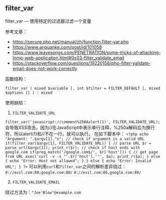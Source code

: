 ## filter_var
filter_var — 使用特定的过滤器过滤一个变量

参考文章：
- https://secure.php.net/manual/zh/function.filter-var.php
- https://www.anquanke.com/post/id/101058
- https://www.leavesongs.com/PENETRATION/some-tricks-of-attacking-lnmp-web-application.html#0x03-filter_validate_email
- https://stackoverflow.com/questions/19220158/php-filter-validate-email-does-not-work-correctly

函数结构：
```
filter_var ( mixed $variable [, int $filter = FILTER_DEFAULT [, mixed $options ]] ) : mixed
```
使用缺陷：
1. `FILTER_VALIDATE_URL`

`filter_var('javascript://comment%250Aalert(1)', FILTER_VALIDATE_URL);`会导致XSS攻击。因为//在JavaScript中表示单行注释，%250a解码后为换行符，所以alert(1)和//不在一行，就可以执行。
在如下脚本中：
	```
	<?php
	   echo "Argument: ".$argv[1]."n";
	   // check if argument is a valid URL
	   if(filter_var($argv[1], FILTER_VALIDATE_URL)) {
	      // parse URL
	      $r = parse_url($argv[1]);
	      print_r($r);
	      // check if host ends with google.com
	      if(preg_match('/google.com$/', $r['host'])) {
	         // get page from URL
	         exec('curl -v -s "'.$r['host'].'"', $a);
	         print_r($a);
	      } else {
	         echo "Error: Host not allowed";
	      }
	   } else {
	      echo "Error: Invalid URL";
	   }
	?>
	```
可以利用`curl`和`filter_var`之间的解析差异绕过：
`0://evil.com:80;google.com:80/`
`0://evil.com:80,google.com:80/`

2. `FILTER_VALIDATE_EMAIL`

绕过方法为：`"Joe'Blow"@example.com`